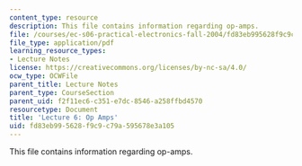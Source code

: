 ```yaml
---
content_type: resource
description: This file contains information regarding op-amps.
file: /courses/ec-s06-practical-electronics-fall-2004/fd83eb995628f9c9c79a595678e3a105_MITEC_S06F04_lec06.pdf
file_type: application/pdf
learning_resource_types:
- Lecture Notes
license: https://creativecommons.org/licenses/by-nc-sa/4.0/
ocw_type: OCWFile
parent_title: Lecture Notes
parent_type: CourseSection
parent_uid: f2f11ec6-c351-e7dc-8546-a258ffbd4570
resourcetype: Document
title: 'Lecture 6: Op Amps'
uid: fd83eb99-5628-f9c9-c79a-595678e3a105
---
```

This file contains information regarding op-amps.